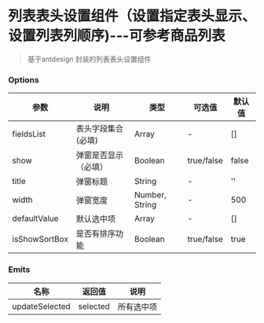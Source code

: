 <!--
 * @Description: 
 * @Author: larou
 * @Date: 2021-06-30 19:07:13
 * @LastEditTime: 2021-06-30 19:15:37
 * @LastEditors: larou
-->
# 列表表头设置组件（设置指定表头显示、设置列表列顺序)---可参考商品列表
> 基于antdesign 封装的列表表头设置组件
### Options
| 参数 | 说明 | 类型 | 可选值 | 默认值
| --- | --- | --- | --- | --- |
| fieldsList | 表头字段集合(必填) | Array	 | - | [] |
| show | 弹窗是否显示（必填） | Boolean | true/false | false |
| title | 弹窗标题 | String | - | '' |
| width | 弹窗宽度 | Number, String | - | 500 |
| defaultValue | 默认选中项 | Array | - | [] |
| isShowSortBox | 是否有排序功能 | Boolean | true/false | true |

### Emits
| 名称 | 返回值 | 说明 |
| --- | --- | --- |
| updateSelected | selected | 所有选中项 |